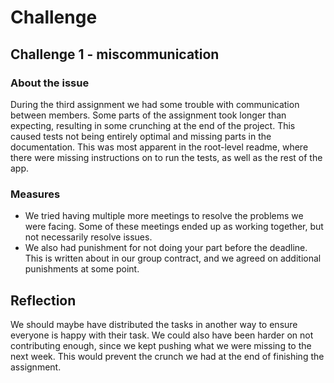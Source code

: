# Challenge

## Challenge 1 - miscommunication

### About the issue

During the third assignment we had some trouble with communication between members. Some parts of the assignment took longer than expecting, resulting in some crunching at the end of the project. This caused tests not being entirely optimal and missing parts in the documentation. This was most apparent in the root-level readme, where there were missing instructions on to run the tests, as well as the rest of the app.

### Measures

- We tried having multiple more meetings to resolve the problems we were facing. Some of these meetings ended up as working together, but not necessarily resolve issues.
- We also had punishment for not doing your part before the deadline. This is written about in our group contract, and we agreed on additional punishments at some point.

## Reflection

We should maybe have distributed the tasks in another way to ensure everyone is happy with their task. We could also have been harder on not contributing enough, since we kept pushing what we were missing to the next week. This would prevent the crunch we had at the end of finishing the assignment.
